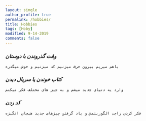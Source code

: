 ```yaml
---
layout: single
author_profile: true
permalink: /hobbies/
title: Hobbies
tags: [Hoby]
modified: 9-14-2019
comments: false
---
```

### *وقت گذروندن با دوستان*

    باهم میریم بیرون حرف میزنیم کد میزنیم و خوش میگذره

### *کتاب خوندن یا سریال دیدن*

    وارد یه دنیای جدید میشم و به چیز های مختلف فکر میکنم

### *کد زدن*

    فکر کردن راجب الگوریتمش و یاد گرفتن چیزهای جدید هیجان انگیزه
